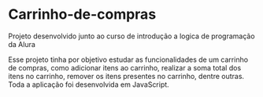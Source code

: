 # Carrinho-de-compras
Projeto desenvolvido junto ao curso de introdução a logica de programação da Alura

Esse projeto tinha por objetivo estudar as funcionalidades de um carrinho de compras, como adicionar itens ao carrinho, realizar a soma total dos itens no carrinho, remover os itens presentes no carrinho, dentre outras. Toda a aplicação foi desenvolvida em JavaScript.
